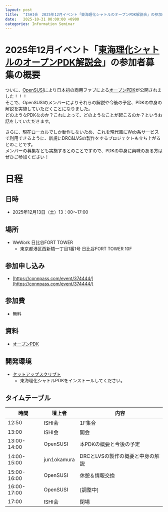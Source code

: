 ```yaml
---
layout: post
title:  "ISHI会　2025年12月イベント「東海理化シャトルのオープンPDK解説会」の参加者募集"
date:   2025-10-31 00:00:00 +0900
categories: Information Seminar
---
```


# 2025年12月イベント「[東海理化シャトルのオープンPDK解説会](https://connpass.com/event/374444/)」の参加者募集の概要
ついに、[OpenSUSI](https://www.opensusi.org/)により日本初の商用ファブによる[オープンPDK](https://github.com/OpenSUSI/TR-1um)が公開されました！！！  
そこで、OpenSUSIのメンバーによりそれらの解説や今後の予定、PDKの中身の解説を実施していただくことになりました。  
どのようなPDKなのか？これによって、どのようなことが起こるのか？というお話をしていただきます。
  
さらに、現在ローカルでしか動作しないため、これを現代風にWeb系サービスで利用できるように、新規にDRC&LVSの製作をするプロジェクトも立ち上がるとのことです。  
メンバーの募集なども実施するとのことですので、PDKの中身に興味のある方はぜひご参加ください！
  


# 日程
## 日時
* 2025年12月13日（土）13：00～17:00

## 場所
* WeWork 日比谷FORT TOWER
    * 東京都港区西新橋一丁目1番1号 日比谷FORT TOWER 10F

## 参加申し込み 
* [https://connpass.com/event/374444/](https://connpass.com/event/374444/)  

## 参加費
* 無料

## 資料
* [オープンPDK](https://github.com/OpenSUSI/TR-1um)

## 開発環境 
* [セットアップスクリプト](https://github.com/ishi-kai/OpenRule1umPDK_setupEDA)
    * 東海理化シャトルPDKをインストールしてください。


## タイムテーブル
|時間|壇上者|内容|
|--|--|--|
| 12:50 | ISHI会 | 1F集合 |
| 13:00 | ISHI会 | 開会 |
| 13:00-14:00 | OpenSUSI | 本PDKの概要と今後の予定 |
| 14:00-15:00 | jun1okamura | DRCとLVSの製作の概要と中身の解説 |
| 15:00-16:00 | OpenSUSI | 休憩＆情報交換 |
| 16:00-17:00 | OpenSUSI | [調整中] |
| 17:00 | ISHI会 | 閉場 |
